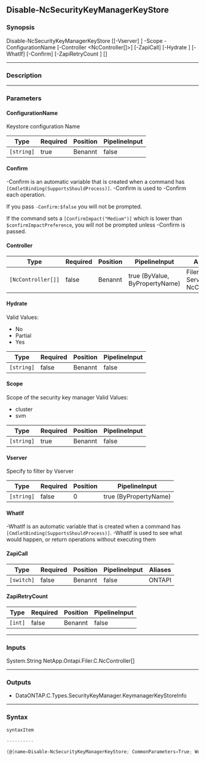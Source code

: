 Disable-NcSecurityKeyManagerKeyStore
------------------------------------

### Synopsis

Disable-NcSecurityKeyManagerKeyStore [[-Vserver] <string>] -Scope <string> -ConfigurationName <string> [-Controller <NcController[]>] [-ZapiCall] [-Hydrate <string>] [-WhatIf] [-Confirm] [-ZapiRetryCount <int>] [<CommonParameters>]

---

### Description

---

### Parameters
#### **ConfigurationName**
Keystore configuration Name

|Type      |Required|Position|PipelineInput|
|----------|--------|--------|-------------|
|`[string]`|true    |Benannt |false        |

#### **Confirm**
-Confirm is an automatic variable that is created when a command has ```[CmdletBinding(SupportsShouldProcess)]```.
-Confirm is used to -Confirm each operation.

If you pass ```-Confirm:$false``` you will not be prompted.

If the command sets a ```[ConfirmImpact("Medium")]``` which is lower than ```$confirmImpactPreference```, you will not be prompted unless -Confirm is passed.

#### **Controller**

|Type              |Required|Position|PipelineInput                 |Aliases                          |
|------------------|--------|--------|------------------------------|---------------------------------|
|`[NcController[]]`|false   |Benannt |true (ByValue, ByPropertyName)|Filer<br/>Server<br/>NcController|

#### **Hydrate**

Valid Values:

* No
* Partial
* Yes

|Type      |Required|Position|PipelineInput|
|----------|--------|--------|-------------|
|`[string]`|false   |Benannt |false        |

#### **Scope**
Scope of the security key manager
Valid Values:

* cluster
* svm

|Type      |Required|Position|PipelineInput|
|----------|--------|--------|-------------|
|`[string]`|true    |Benannt |false        |

#### **Vserver**
Specify to filter by Vserver

|Type      |Required|Position|PipelineInput        |
|----------|--------|--------|---------------------|
|`[string]`|false   |0       |true (ByPropertyName)|

#### **WhatIf**
-WhatIf is an automatic variable that is created when a command has ```[CmdletBinding(SupportsShouldProcess)]```.
-WhatIf is used to see what would happen, or return operations without executing them
#### **ZapiCall**

|Type      |Required|Position|PipelineInput|Aliases|
|----------|--------|--------|-------------|-------|
|`[switch]`|false   |Benannt |false        |ONTAPI |

#### **ZapiRetryCount**

|Type   |Required|Position|PipelineInput|
|-------|--------|--------|-------------|
|`[int]`|false   |Benannt |false        |

---

### Inputs
System.String
NetApp.Ontapi.Filer.C.NcController[]

---

### Outputs
* DataONTAP.C.Types.SecurityKeyManager.KeymanagerKeyStoreInfo

---

### Syntax
```PowerShell
syntaxItem                                                                                                                      
```
```PowerShell
----------                                                                                                                      
```
```PowerShell
{@{name=Disable-NcSecurityKeyManagerKeyStore; CommonParameters=True; WorkflowCommonParameters=False; parameter=System.Object[]}}
```
